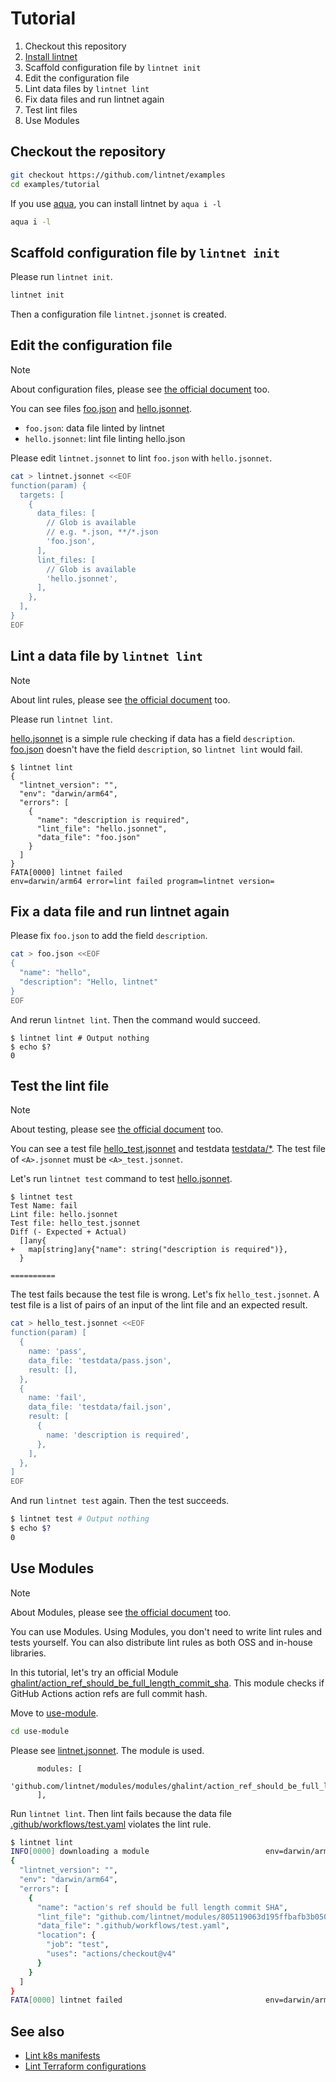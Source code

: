 # Tutorial

1. Checkout this repository
1. [Install lintnet](https://lintnet.github.io/docs/install/)
1. Scaffold configuration file by `lintnet init`
1. Edit the configuration file
1. Lint data files by `lintnet lint`
1. Fix data files and run lintnet again
1. Test lint files
1. Use Modules

## Checkout the repository

```sh
git checkout https://github.com/lintnet/examples
cd examples/tutorial
```

If you use [aqua](https://aquaproj.github.io/), you can install lintnet by `aqua i -l`

```sh
aqua i -l
```

## Scaffold configuration file by `lintnet init`

Please run `lintnet init`.

```sh
lintnet init
```

Then a configuration file `lintnet.jsonnet` is created.

## Edit the configuration file

> [!NOTE]
> About configuration files, please see [the official document](https://lintnet.github.io/docs/config/) too.

You can see files [foo.json](foo.json) and [hello.jsonnet](hello.jsonnet).

- `foo.json`: data file linted by lintnet
- `hello.jsonnet`: lint file linting hello.json

Please edit `lintnet.jsonnet` to lint `foo.json` with `hello.jsonnet`.

```sh
cat > lintnet.jsonnet <<EOF
function(param) {
  targets: [
    {
      data_files: [
        // Glob is available
        // e.g. *.json, **/*.json
        'foo.json',
      ],
      lint_files: [
        // Glob is available
        'hello.jsonnet',
      ],
    },
  ],
}
EOF
```

## Lint a data file by `lintnet lint`

> [!NOTE]
> About lint rules, please see [the official document](https://lintnet.github.io/docs/lint-rule/) too.

Please run `lintnet lint`.

[hello.jsonnet](hello.jsonnet) is a simple rule checking if data has a field `description`.
[foo.json](foo.json) doesn't have the field `description`, so `lintnet lint` would fail.

```console
$ lintnet lint
{
  "lintnet_version": "",
  "env": "darwin/arm64",
  "errors": [
    {
      "name": "description is required",
      "lint_file": "hello.jsonnet",
      "data_file": "foo.json"
    }
  ]
}
FATA[0000] lintnet failed                                env=darwin/arm64 error=lint failed program=lintnet version=
```

## Fix a data file and run lintnet again

Please fix `foo.json` to add the field `description`.

```sh
cat > foo.json <<EOF
{
  "name": "hello",
  "description": "Hello, lintnet"
}
EOF
```

And rerun `lintnet lint`.
Then the command would succeed.

```console
$ lintnet lint # Output nothing
$ echo $?
0
```

## Test the lint file

> [!NOTE]
> About testing, please see [the official document](https://lintnet.github.io/docs/test-rule/) too.

You can see a test file [hello_test.jsonnet](hello_test.jsonnet) and testdata [testdata/*](testdata).
The test file of `<A>.jsonnet` must be `<A>_test.jsonnet`.

Let's run `lintnet test` command to test [hello.jsonnet](hello.jsonnet).

```console
$ lintnet test
Test Name: fail
Lint file: hello.jsonnet
Test file: hello_test.jsonnet
Diff (- Expected + Actual)
  []any{
+ 	map[string]any{"name": string("description is required")},
  }

==========
```

The test fails because the test file is wrong.
Let's fix `hello_test.jsonnet`.
A test file is a list of pairs of an input of the lint file and an expected result.

```sh
cat > hello_test.jsonnet <<EOF
function(param) [
  {
    name: 'pass',
    data_file: 'testdata/pass.json',
    result: [],
  },
  {
    name: 'fail',
    data_file: 'testdata/fail.json',
    result: [
      {   
        name: 'description is required', 
      },   
    ],
  },
]
EOF
```

And run `lintnet test` again. Then the test succeeds.

```sh
$ lintnet test # Output nothing
$ echo $?
0
```

## Use Modules

> [!NOTE]
> About Modules, please see [the official document](https://lintnet.github.io/docs/module/) too.

You can use Modules.
Using Modules, you don't need to write lint rules and tests yourself.
You can also distribute lint rules as both OSS and in-house libraries.

In this tutorial, let's try an official Module [ghalint/action_ref_should_be_full_length_commit_sha](https://github.com/lintnet/modules/tree/main/modules/ghalint/action_ref_should_be_full_length_commit_sha).
This module checks if GitHub Actions action refs are full commit hash.

Move to [use-module](use-module).

```sh
cd use-module
```

Please see [lintnet.jsonnet](use-module/lintnet.jsonnet). The module is used.

```jsonnet
      modules: [
        'github.com/lintnet/modules/modules/ghalint/action_ref_should_be_full_length_commit_sha/main.jsonnet@805119063d195ffbafb3b0509704e5239741f86c:v0.1.0',
      ],
```

Run `lintnet lint`. Then lint fails because the data file [.github/workflows/test.yaml](use-module/.github/workflows/test.yaml) violates the lint rule.

```sh
$ lintnet lint
INFO[0000] downloading a module                          env=darwin/arm64 module_id=github.com/lintnet/modules/805119063d195ffbafb3b0509704e5239741f86c program=lintnet version=
{
  "lintnet_version": "",
  "env": "darwin/arm64",
  "errors": [
    {
      "name": "action's ref should be full length commit SHA",
      "lint_file": "github.com/lintnet/modules/805119063d195ffbafb3b0509704e5239741f86c/modules/ghalint/action_ref_should_be_full_length_commit_sha/main.jsonnet",
      "data_file": ".github/workflows/test.yaml",
      "location": {
        "job": "test",
        "uses": "actions/checkout@v4"
      }
    }
  ]
}
FATA[0000] lintnet failed                                env=darwin/arm64 error=lint failed program=lintnet version=
```

## See also

- [Lint k8s manifests](../k8s)
- [Lint Terraform configurations](../terraform)
